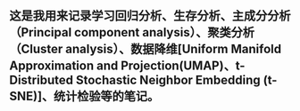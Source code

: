 ## 这是我用来记录学习回归分析、生存分析、主成分分析（Principal component analysis）、聚类分析（Cluster analysis）、数据降维[Uniform Manifold Approximation and Projection(UMAP)、t-Distributed Stochastic Neighbor Embedding (t-SNE)]、统计检验等的笔记。
